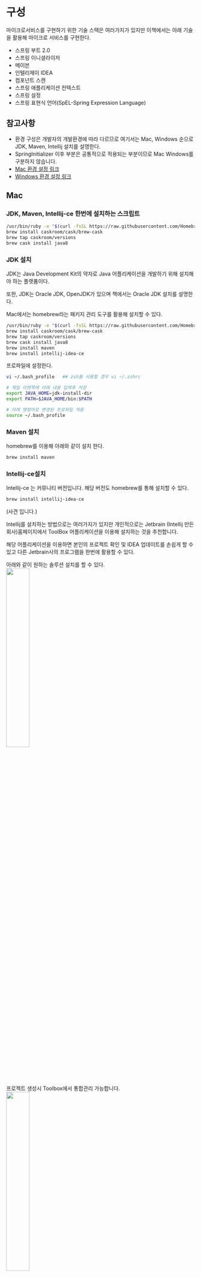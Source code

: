 # 구성
마이크로서비스를 구현하기 위한 기술 스택은 여러가지가 있지만 이책에서는 아래 기술을 활용해 마이크로 서비스를 구현한다. 

* 스프링 부트 2.0
* 스프링 이니셜라이저
* 메이븐
* 인텔리제이 IDEA
* 컴포넌트 스캔
* 스프링 애플리케이션 컨텍스트
* 스프링 설정
* 스프링 표현식 언어(SpEL-Spring Expression Language)



## 참고사항

- 환경 구성은 개발자의 개발환경에 따라 다르므로 여기서는 Mac, Windows 순으로 JDK, Maven, Intellij 설치를 설명한다.
- SpringInitializer 이후 부분은 공통적으로 적용되는 부분이므로 Mac Windows를 구분하지 않습니다.
- [Mac 환경 설정 링크](#Mac)
- [Windows 환경 설정 링크](#Windows)



## Mac

### JDK, Maven, Intellij-ce 한번에 설치하는 스크립트
```bash
/usr/bin/ruby -e "$(curl -fsSL https://raw.githubusercontent.com/Homebrew/install/master/install)"
brew install caskroom/cask/brew-cask
brew tap caskroom/versions
brew cask install java8
```



### JDK 설치

JDK는 Java Development Kit의 약자로 Java 어플리케이션을 개발하기 위해 설치해야 하는 플랫폼이다.

또한, JDK는 Oracle JDK, OpenJDK가 있으며 책에서는 Oracle JDK 설치를 설명한다.

Mac에서는 homebrew라는 패키지 관리 도구를 활용해 설치할 수 있다.

```bash
/usr/bin/ruby -e "$(curl -fsSL https://raw.githubusercontent.com/Homebrew/install/master/install)"
brew install caskroom/cask/brew-cask
brew tap caskroom/versions
brew cask install java8
brew install maven
brew install intellij-idea-ce
```



프로파일에 설정한다.

```bash
vi ~/.bash_profile   ## zsh를 사용할 경우 vi ~/.zshrc

# 제일 아랫쪽에 아래 내용 입력후 저장
export JAVA_HOME=jdk-install-dir
export PATH=$JAVA_HOME/bin:$PATH

# 아래 명령어로 변경된 프로파일 적용
source ~/.bash_profile
```



### Maven 설치

homebrew를 이용해 아래와 같이 설치 한다.

```bash
brew install maven
```



### Intellij-ce설치

Intellij-ce 는 커뮤니티 버전입니다. 해당 버전도 homebrew를 통해 설치할 수 있다.

```bash
brew install intellij-idea-ce
```



(사견 입니다.)

Intellij를 설치하는 방법으로는 여러가지가 있지만 개인적으로는 Jetbrain (Intellij 만든 회사)홈페이지에서 ToolBox 어플리케이션을 이용해 설치하는 것을 추천합니다.

해당 어플리케이션을 이용하면 본인의 프로젝트 확인 및 IDEA 업데이트를 손쉽게 할 수 있고 다른 Jetbrain사의 프로그램을 한번에 활용할 수 있다.

아래와 같이 원하는 솔루션 설치를 할 수 있다.
<br>
<img src="../../images/jetbrain-toolbox-01.PNG" width="35%" height="35%" >

프로젝트 생성시 Toolbox에서 통합관리 가능합니다.
<br>
<img src="../../images/jetbrain-toolbox-02.PNG" width="35%" height="35%" >



## Windows

### JDK 설치

- https://www.oracle.com/technetwork/java/javase/downloads/index.html 에 있는 Java SE Development Kit 8u144 또는 그 이상을 사용한다.
- 설치 후 윈도우 환경 변수 설정을 해야 한다. (참고: https://vmpo.tistory.com/6)

### Maven 설치

- Https://maven.apache.org/download.cgi에서 maven 파일을 다운로드 하고 압축을 해제한다. (zip 파일을 받으면 됨)
- 받은 경로를 환경변수 설정해 어디서든 mvn 명령어를 사용할 수 있도록 세팅한다.
  - Ex) c:\maven-install-directory\bin

### Intellij-ce 설치

- https://www.jetbrains.com/idea/download에서 운영체제에 적합한 버전을 다운 받아 설치한다.

  (맥 환경에서도 밝혔듯이 사견으로는 ToolBox를 통해서 설치하는 것을 추천함)

  


## Mac/Windows 공통 적용 부분

### Spring-Initializer 로 샘플 프로젝트 생성 

Springboot 어플리케이션을 템플릿처럼 생성가능한 Spring-Initializer라는 사이트가 있습니다.

해당 사이트를 활용해 샘플 프로젝트를 생성-> Zip파일로 다운로드 -> 프로젝트로 Import 하는 순서로 진행합니다.

- 브라우저에서 https://start.spring.io 로 이동합니다.

  <br>
  <img src="../../images/spring-initializer-01.PNG" width="70%" height="40%" >

  - Project: Maven Project 선택
  - Language: Kotlin 선택
  - Spring Boot: 원하는 버전 선택
  - Project Metadata
    - Group: com.microservices
    - Artifact: chapter2
  - Packaging: Jar
  - Java: 8

- 하단의 generate 버튼 ( <img src="../../images/spring-initializer-02.PNG" width="15%" height="15%"> )을 눌러 생성된 샘플 파일을 다운 받습니다.

- 

### 생성된 프로젝트 파일 검토
- 파일 압축을 해제하면 아래와 같은 파일을 트리형태로 확인할 수 있다.
```bash
[.mvn]
	[wrapper]
		maven-wrapper.jar
		maven-wrapper.properties

[src]
	[main]
		[kotlin]
			[com]
				[microservices]
					[chapter2]
						Chapter2Application.kt
	[resources]
		[static]
		[templates]
		application.properties

[test]
	[kotlin]
		[com]
			[microservices]
				[chapter2]
					Chapter2ApplicationTests.kt
					
.gitignore

mvnw
mvnw.cmd
pom.xml

```

- .mvn (메이븐 파일)

  - 메이븐 랩퍼는 메이븐 버전을 지정해서 시스템 (이전에 OS에 설치한 메이븐)과 별개로 고정적인 버전관리를 할 수 있도록 도와준다.

    maven-wrapper.properties의 옵션으로 지정할 수 있다.

    - mvnw.cmd : 윈도우 용 스크립트
    - mvnw : 맥 / 리눅스용 스크립트
    - pom.xml : 메이븐의 구성파일, 디펜던시, 플러그인등을 여기에 xml 형태로 정의한다.

- 소스 파일
  
- 스프링 이니셜라이저에서 구성한대로 src 및 test에서 패키지가 구성된다.
  
- 리소스 파일

  - 정적 리소스(HTML, JS, Image) 및 application.properties (스프링 부트 설정파일)이 위치한다.

- gitignore (해당 파일은 한글보다 영문이 더 나을 것 같아 이렇게 표기)

  - git이 추적하지 않을 파일(IDEA 설정, 패스워드등 민감데이터)를 기록해 git이 필요없는 데이터가 레파지토리에 저장되지 않게 한다.

    (사견: gitignore 파일 구성은 https://www.toptal.com/developers/gitignore 에서 손쉽게 구성할 수 있음)



### 메이븐 사용

- 스프링이니셜라이저로 생성하고 압축해제한 디렉토리에서 아래 명령을 수행한다.
```bash
mvn compile
```

- 운영체제에 설치한 메이븐을 통해서 프로젝트를 빌드하라는 명령어이다.

- 메이븐은 올바르게 구성된 pom.xml 을 참고, 프로젝트를 빌드한다.

- 운영체제와 관계없이 고정된 메이븐 버전으로 구성하고 싶으면 메이븐 래퍼 (maven wrapper)를 사용한다.

  ```bash
  mvnw compile
  ```
  
  - 위의 명령어와 동일하나 메이븐 버전을 원하는 버전으로 고정할 수 있다.

#### 메이븐 라이프 사이클

- 메이븐은 다음과 같은 단계로 수행됨

  - 애플리케이션 의존성(Dependency Libarary) 다운로드

  - 컴파일 (메이븐 플러그인 활용)

  - 메이븐은 라이프 사이클 단계가 각각 있으며 다음 단계는 이전 단계를 포함해서 수행한다. 
    (validate -> compile의 단계라고 하면 mvn compile 명령어 수행시 validate도 포함되어 수행됨)

  - 각각의 라이프 사이클 단계는 다음과 같다.

    - clean: 메이븐 빌드로 생성된 타겟 파일 (jar, war등)을 제거한다.
    - validate: pom 파일의 유효성 검증
    - compile: test를 제외하고 프로젝트 컴파일
    - test: 프로젝트에서 유닛 테스트 수행
    - package: 프로젝트를 패키징 (jar, war 등)
    - (사견: 책에서는 간략하게 설명했지만 maven은 생각보다 복잡한 메커니즘의 라이프사이클을 가지고 있습니다. 

    https://m.blog.naver.com/PostView.nhn?blogId=goddlaek&logNo=221242091247&proxyReferer=https:%2F%2Fwww.google.com%2F )

#### 메이븐의 목표

- 메이븐은 플러그인 개념을 지원, 플러그인은 목표를 사용해 특정단계에 연결됨
	<br>
	<img src="../../images/maven-lifecycle.png" width="35%" height="35%" >
- ex) mvn kotlin:goal

  - mvn : 메이븐 실행 명령어 (또는 mvnw)
  - kotlin: kotlin 플러그인을 의미
  - goal: 실제 수행할 명령

  

#### pom 파일 이해

- 메이븐을 실행하면 현재디렉토리의 pom.xml을 찾아 pom.xml 파일에 명시된 작업 (의존성 다운로드, 컴파일등)을 수행함 (파일 경로 지정 가능)

- pom 파일은 Project Object Model의 약자임

- pom.xml 이 하는 역할은 아래와 같음

  - 프로젝트 정의: 프로젝트의 그룹, 프로젝트, 아티팩트, 버전, 패키징 방법을 명시함
  - 메이븐 Parent
    - 메이븐은 상위 메이븐 프로젝트를 참조할 수 있음.
    - BOM (Bill Of Material)파일을 통해 부모 프로젝트에서 생성한 설정을 그대로 가져올 수 있음 (사견: 생산성이 좋아질 수 있으나 링크를 타고 확인을 해야 하기 때문에 개인적으로는 pom.xml 파일을 따로 구성하는 편임)
  - 프로젝트 프로퍼티
    - 프로퍼티에서는 크틀린 컴파일러 버전 또는 파일 인코딩등을 설정할 수 있다.
  - 의존성
    - 프로젝트에 필요한 라이브러리들을 메이븐 센트럴 레파지토리 (인터넷에 있는 공용 저장소) 또는 사설 레파지토리등에서 다운받을 수 있음
    - ex) java의 apache commons 라이브러리
  - 빌드
    - 빌드는 플러그인을 통해서 하게 되는데 해당 프로젝트는 코틀린, 스프링부트 어플리케이션이므로 spring-boot, 코틀린 플러그인등이 확인될 것 이다.
  - 저장소 (레파지토리)
    - 의존성을 조회 및 다운로드 함
    - 기본적으로는 메이븐 센트럴 레파지토리에서 다운로드
    - 엔터프라이즈 환경 같은 경우 넥서스(사설 레파지토리)를 구성해서 따로 관리하기도 함

  

### 인텔리제이 IDEA 사용

- 이전에는 IDEA로 이클립스를 많이 사용했지만 현재 개발자들이 선호하고 많이 사용하는 IDEA는 젯브레인사에서 만든 인텔리제이 이다.
- 젯브레인사는 코틀린 언어를 개발한 회사이기도 하다.

#### 메이븐 프로젝트 열기

- 인텔리제이 IDEA 오픈
- Open or Import 클릭 -> 스프링 이니셜라이저로 다운로드하고 압축해제한 디렉토리 오픈

#### 라이프사이클 단계 및 목표 실행

- 인텔리제이는 메이븐 프로젝트 창을 제공함
- 인텔리제이 메이븐 프로젝트 창은 메뉴 -> tool -> Windows -> Maven Projects에서 선택가능
- 해당 창에서 라이프 사이클 단계를 마우스로 두번 클릭하면 해당 단계가 수행됨
  - ex) compile 단계 두번 클릭은 mvnw compile과 같은 의미
- m 버튼을 클릭 사용자화 가능
  - m 버튼 클릭 -> clean compile 입력 -> 실행
- 스프링 부트 어플리케이션을 Run 하려면 Plugin 섹션 확장 -> spring-boot-> spring-boot:run을 더블 클릭하면 됨

#### 마이크로서비스 수정

- 

#### 디버깅
#### 팁과 트릭



















